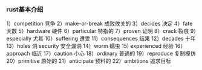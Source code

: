 ### rust基本介绍
1）competition 竞争
2）make-or-break 成败攸关的
3）decides 决定
4）fate 天数
5）hardware 硬件
6）particular 特指的
7）proven 证明
8）crack 裂痕
9）especially 尤其
10）suffering 遭受
11）consequences 结果
12）decades 十年
13）holes 洞 security 安全漏洞
14）worm 蠕虫
15) experienced 经验
16）approach 临近
17）caution 小心
18）ordinary 普通的
19）reproduce 复制模仿
20）primitive 原始的
21）anticipate 预料的
22）ambitions 追求目标
